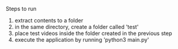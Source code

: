 Steps to run

1. extract contents to a folder
2. in the same directory, create a folder called 'test'
3. place test videos inside the folder created in the previous step
4. execute the application by running 'python3 main.py'